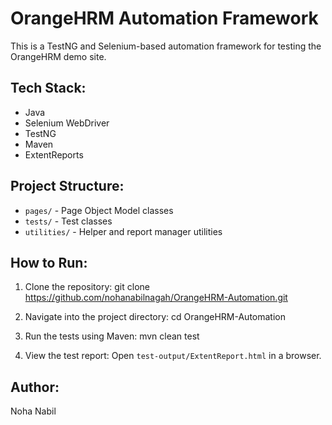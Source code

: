 # OrangeHRM Automation Framework

This is a TestNG and Selenium-based automation framework for testing the OrangeHRM demo site.

## Tech Stack:
- Java
- Selenium WebDriver
- TestNG
- Maven
- ExtentReports

## Project Structure:
- `pages/` - Page Object Model classes
- `tests/` - Test classes
- `utilities/` - Helper and report manager utilities

## How to Run:

1. Clone the repository:
   git clone https://github.com/nohanabilnagah/OrangeHRM-Automation.git

2. Navigate into the project directory:
   cd OrangeHRM-Automation

3. Run the tests using Maven:
   mvn clean test

4. View the test report:
   Open `test-output/ExtentReport.html` in a browser.

## Author:
Noha Nabil
